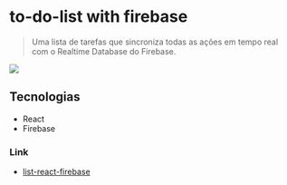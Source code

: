 # to-do-list with firebase
> Uma lista de tarefas que sincroniza todas as ações em tempo real com o Realtime Database do Firebase.

<img src="https://cdn.discordapp.com/attachments/1105267542085345402/1105280091832979597/image.png">

## Tecnologias
- React
- Firebase

### Link
- <a href="https://list-react-firebase.netlify.app"> list-react-firebase </a>
